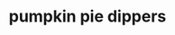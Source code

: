 ---
servings:
notes:
directions: |-
  * Preheat oven to 425º
  * In a medium bowl, mix together pumpkin purée, sugar, and pumpkin pie spice
  * On a floured work surface, roll out one pie crust
  * Spread pumpkin mixture all over, leaving 1/4 in border
  * Top with second pie crust and brush all over with egg wash, then sprinkle with cinnamon sugar
  * Using a pizza or pastry cutter, slice into fries
  * Transfer to a parchment-lined baking sheet and bake until golden, 15 minutes
  * Serve with warm caramel for dipping
ingredients: |-
  * 1/2 c. pumpkin purée
  * 1/4 c. sugar
  * 1 tsp. pumpkin pie spice
  * 2 store-bought pie crusts (such as pillsbury)
  * egg wash, for dough
  * 2 tbsp. cinnamon sugar
  * caramel, warmed in microwaved, for dipping
rating: 4
ease: easy
category: dessert
subcategory: ['pie']
href: 'https://www.delish.com/cooking/recipe-ideas/recipes/a50029/pumpkin-pie-dippers-recipe/'
totalTime: 30 mins
cookTime: 15 mins
prepTime: 15 mins
title: pumpkin pie dippers
path: /pumpkin-pie-dippers
---